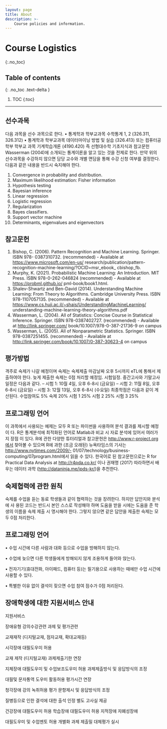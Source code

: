 ```yaml
---
layout: page
title: About
description: >-
    Course policies and information.
---
```


# Course Logistics
{:.no_toc}

## Table of contents
{: .no_toc .text-delta }

1. TOC
{:toc}

---

## 선수과목

다음 과목을 선수 과목으로 한다.
• 통계학과 학부교과목 수학통계 1, 2 (326.311, 326.312)
• 통계학과 학부교과목 데이터마이닝 방법 및 실습 (326.413) 또는 컴퓨터공학부 학부교
과목 기계학습개론 (4190.420)
즉 선형대수학 기초지식과 참고문헌 Wasserman (2004)에 소개되는 통계이론을 알고 있는
것을 전제로 한다. 만약 위의 선수과목을 수강하지 않으면 담당 교수와 개별 면담을 통해 수강
신청 여부를 결정한다. 다음과 같은 내용을 반드시 숙지해야 한다.
1. Convergence in probability and distribution.
2. Maximum likelihood estimation: Fisher information
3. Hypothesis testing
4. Bayesian inference
5. Linear regression
6. Logistic regression
7. Regularization
8. Bayes classifiers.
9. Support vector machine
10. Determinants, eigenvalues and eigenvectors

## 참고문헌

1. Bishop, C. (2006). Pattern Recognition and Machine Learning. Springer. ISBN 978-
0387310732. (recommended) - Available at https://www.microsoft.com/en-us/
research/publication/pattern-recognition-machine-learning/?OCID=msr_ebook_
cbishop_fb.
2. Murphy, K. (2021). Probabilistic Machine Learning: An Introduction. MIT Press.
ISBN 978-0-262-046824 (recommended) - Available at https://probml.github.io/
pml-book/book1.html.
3. Shalev-Shwartz and Ben-David (2014). Understanding Machine Learning: From Theory
to Algorithms. Cambridge University Press. ISBN 978-1107057135. (recommended) -
Available at https://www.cs.huji.ac.il/~shais/UnderstandingMachineLearning/
understanding-machine-learning-theory-algorithms.pdf
4. Wasserman, L. (2004). All of Statistics: Concise Course in Statistical Inference. Springer.
ISBN 978-0387402727. (recommended) - Available at http://link.springer.com/
book/10.1007/978-0-387-21736-9 on campus
5. Wasserman, L. (2005). All of Nonparametric Statistics. Springer. ISBN 978-0387251455.
(recommended) - Available at http://link.springer.com/book/10.1007/0-387-30623-4
on campus

## 평가방법

격주로 숙제가 나갈 예정이며 숙제는 숙제제출 마감날짜 오후 5시까지 eTL에 통해서
제출하여야 한다. 늦게 제출한 숙제는 0점 처리할 예정임.
시험일정. 중간고사와 기말고사 일정은 다음과 같다.
– 시험 1: 10월 4일, 오후 6-8시 (금요일)
– 시험 2: 11월 8일, 오후 6-8시 (금요일)
– 시험 3: 12월 13일, 오후 6-8시 (수요일)
최종학점은 다음과 같이 계산된다.
수업참여도 5%
숙제 20%
시험 1 25%
시험 2 25%
시험 3 25%


## 프로그래밍 언어

이 과목에서 사용되는 예제는 모두 R 또는 파이썬을 사용하여 분석 결과를 제시할 예정이
다. R은 통계분석에 최적화된 언어로 Matlab과 비교 시 자료 분석에 있어서 여러가지 장점
이 있다. R에 관한 다양한 튜터리얼과 참고문헌은 http://www.r-project.org에서 찾아볼
수 있으며 R에 과한 (조금 오래된) 뉴욕타임스의 기사는 http://www.nytimes.com/2009/-
01/07/technology/business-computing/07program.html에서 읽을 수 있다. 한국어로 된
참고문헌으로는 R for Practical Data Analysis at http://r4pda.co.kr/ 이나 권재명 (2017)
따라하면서 배우는 데이터 과학 (http://dataninja.me/ipds-kr/)을 추천한다.

## 숙제협력에 관한 원칙

숙제를 수업을 듣는 동료 학생들과 같이 협력하는 것을 장려한다. 하지만 답안지와 분석에 사
용된 코드는 반드시 본인 스스로 작성해야 하며 도움을 받을 시에는 도움을 준 학생의 이름을
숙제 제출 시 명시해야 한다. 그렇지 않으면 같은 답안을 제출한 숙제는 모두 0점 처리한다.

## 프로그래밍 언어

• 수업 시간에 다른 사람과 대화 등으로 수업을 방해하지 않는다.

• 수업에 늦으면 다른 학생들에게 방해되지 않게 조용하게 들어와 앉는다.

• 전자기기(휴대전화, 아이패드, 컴퓨터 등)는 필기용으로 사용하는 때에만 수업 시간에
사용할 수 있다.

• 특별한 이유 없이 결석이 잦으면 수업 참여 점수가 0점 처리된다.


## 장애학생에 대한 지원서비스 안내

지원서비스

장애유형 강의수강관련 과제 및 평가관련

교재재작 (디지털교재, 점자교재, 확대교재등)

시각장애 대필도우미 허용

교재 제작 (디지털교재) 과제제출기한 연장

지체장애 대필도우미 및 수업보조도우미 허용 과제제출방식 및 응답방식의 조정

대필및 문자통역 도우미 활동허용 평가시간 연장

청각장애 강의 녹취허용 평가 문항제시 및 응답방식의 조정

질병등으로 인한 결석에 대한 출석 인정 별도 고사실 제공

건강장애 대필도우미 허용
학습장애 대필도우미 허용
지적장애
자폐성장애

대필도우미 및 수업멘토 허용 개별화 과제 제출밀 대체평가 실시